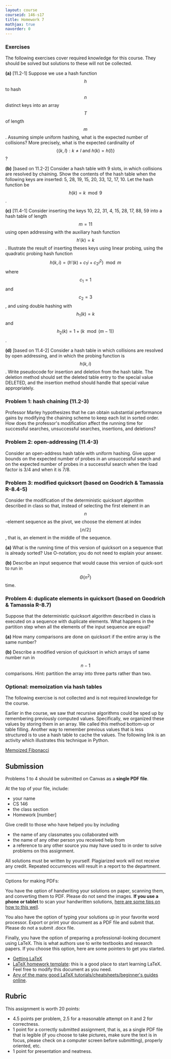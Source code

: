```yaml
---
layout: course
courseid: 146-s17
title: Homework 7
mathjax: true
navorder: 0
---
```


### Exercises

The following exercises cover required knowledge for this course. They should be solved but solutions to these will not be collected.

__(a)__ [11.2-1] Suppose we use a hash function $$h$$ to hash $$n$$ distinct keys into an array $$T$$ of length $$m$$. Assuming simple uniform hashing, what is the expected number of collisions? More precisely, what is the expected cardinality of $$\{\{k, l\}: k \neq l \text{ and } h(k) = h(l)\}$$?

__(b)__ [based on 11.2-2] Consider a hash table with 9 slots, in which collisions are resolved by  chaining. Show the contents of the hash table  when the following keys are inserted: 5, 28, 19, 15, 20, 33, 12, 17, 10. Let the hash function be $$h(k) = k \mod 9$$.

__(c)__ [11.4-1] Consider inserting the keys 10, 22, 31, 4, 15, 28, 17, 88, 59 into a hash table of length $$m = 11$$ using open addressing with the auxiliary hash function $$h'(k) = k$$. Illustrate the result of inserting theses keys using linear probing, using the quadratic probing hash function $$h(k,i) = (h'(k) + c_1i + c_2i^2) \mod m$$ where $$c_1 = 1$$ and $$c_2 = 3$$, and using double hashing with $$h_1(k) = k$$ and $$h_2(k) = 1 + (k \mod (m-1))$$.

__(d)__ [based on 11.4-2] Consider a hash table in which collisions are resolved by open addressing, and in which the probing function is $$h(k, i)$$. Write pseudocode for insertion and deletion from the hash table. The deletion method should set the deleted table entry to the special value DELETED, and the insertion method should handle that special value appropriately.

### Problem 1: hash chaining (11.2-3)

Professor Marley hypothesizes that he can obtain substantial performance gains by modifying the chaining scheme to keep each list in sorted order. How does the professor's modification affect the running time for successful searches, unsuccessful searches, insertions, and deletions?

### Problem 2: open-addressing (11.4-3)

Consider an open-address hash table with uniform hashing. Give upper bounds on the expected number of probes in an unsuccessful search and on the expected number of probes in a successful search when the load factor is 3/4 and when it is 7/8.

### Problem 3: modified quicksort (based on Goodrich  & Tamassia R-8.4-5)

Consider the modification of the deterministic quicksort algorithm described in class so that, instead of selecting the first element in an $$n$$-element sequence as the pivot, we choose the element at index $$\lfloor n/2 \rfloor$$, that is, an element in the middle of the sequence.

__(a)__ What is the running time of this version of quicksort on a sequence that is already sorted? Use O-notation; you do not need to explain your answer.

__(b)__ Describe an input sequence that would cause this version of quick-sort to run in $$\Theta(n^2)$$ time.


### Problem 4: duplicate elements in quicksort (based on Goodrich & Tamassia R-8.7)

Suppose that the deterministic quicksort algorithm described in class is executed on a sequence with duplicate elements. What happens in the partition step when all the elements of the input sequence are equal?

__(a)__ How many comparisons are done on quicksort if the entire array is the same number?

__(b)__ Describe a modified version of quicksort in which arrays of same number run in $$n-1$$ comparisons. Hint: partition the array into three parts rather than two.

### Optional: memoization via hash tables

The following exercise is not collected and is not required knowledge for the course.

Earlier in the course, we saw that recursive algorithms could be sped up by remembering previously computed values. Specifically, we organized these values by storing them in an array. We called this method bottom-up or table filling. Another way to remember previous values that is less structured is to use a hash table to cache the values. The following link is an activity which illustrates this technique in Python.

[Memoized Fibonacci](https://glot.io/snippets/ejb5lqkxr0)


## Submission

Problems 1 to 4 should be submitted on Canvas as a __single PDF file__.

At the top of your file, include:

* your name
* CS 146
* the class section
* Homework [number]

Give credit to those who have helped you by including

* the name of any classmates you collaborated with
* the name of any other person you received help from
* a reference to any other source you may have used to in order to solve problems on this assignment.

All solutions must be written by yourself. Plagiarized work will not receive any credit. Repeated occurrences will result in a report to the department.

---
Options for making PDFs:

You have the option of handwriting your solutions on paper, scanning them, and converting them to PDF. Please do not send the images.
__If you use a phone or tablet__ to scan your handwritten solutions, [here are some tips on how to this well](http://www.howtogeek.com/209951/the-best-ways-to-scan-a-document-using-your-phone-or-tablet/).

You also have the option of typing your solutions up in your favorite word processor. Export or print your document as a PDF file and submit that. Please do not a submit .docx file.

Finally, you have the option of preparing a professional-looking document using LaTeX. This is what authors use to write textbooks and research papers. If you choose this option, here are some pointers to get you started.

* [Getting LaTeX](https://www.latex-project.org/get/)
* [LaTeX homework template](http://www.jennylam.cc/assets/template.zip): this is a good place to start learning LaTeX. Feel free to modify this document as you need.
* [Any of the many good LaTeX tutorials/cheatsheets/beginner's guides online](https://lmddgtfy.net/?q=Latex%20quickstart).


## Rubric

This assignment is worth 20 points:

* 4.5 points per problem, 2.5 for a reasonable attempt on it and 2 for correctness.
* 1 point for a correctly submitted assignment, that is, as a single PDF file that is legible (if you choose to take pictures, make sure the text is in focus, please check on a computer screen before submitting), properly oriented, etc.
* 1 point for presentation and neatness.
